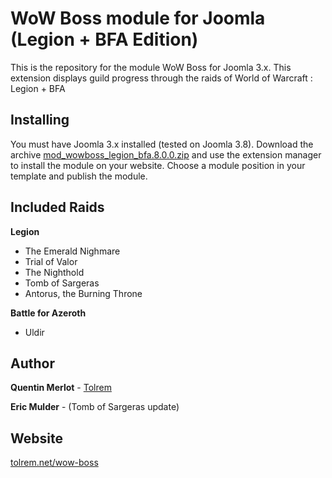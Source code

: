 # WoW Boss module for Joomla (Legion + BFA Edition)

This is the repository for the module WoW Boss for Joomla 3.x. This extension displays guild progress through the raids of World of Warcraft : Legion + BFA

## Installing

You must have Joomla 3.x installed (tested on Joomla 3.8). 
Download the archive [mod_wowboss_legion_bfa.8.0.0.zip](http://www.tolrem.net/download/97/) and use the extension manager to install the module on your website. 
Choose a module position in your template and publish the module.


## Included Raids

**Legion**
* The Emerald Nighmare
* Trial of Valor
* The Nighthold
* Tomb of Sargeras
* Antorus, the Burning Throne

**Battle for Azeroth**
* Uldir

## Author

**Quentin Merlot** - [Tolrem](https://github.com/Tolrem)

**Eric Mulder** - (Tomb of Sargeras update)

## Website

[tolrem.net/wow-boss](http://www.tolrem.net/wow-boss)
